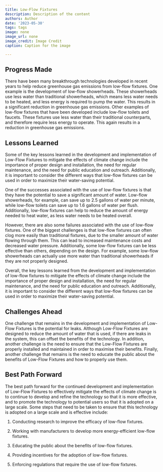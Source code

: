 ```yaml
---
title: Low-Flow Fixtures
description: Description of the content
authors: Author
date: '2023-05-30'
tags: tags
image: none
image_url: none
image_credit: Image Credit
caption: Caption for the image

---
```




## Progress Made

There have been many breakthrough technologies developed in recent years to help reduce greenhouse gas emissions from low-flow fixtures. One example is the development of low-flow showerheads. These showerheads use less water than traditional showerheads, which means less water needs to be heated, and less energy is required to pump the water. This results in a significant reduction in greenhouse gas emissions. Other examples of low-flow fixtures that have been developed include low-flow toilets and faucets. These fixtures use less water than their traditional counterparts, and therefore require less energy to operate. This again results in a reduction in greenhouse gas emissions.

## Lessons Learned

Some of the key lessons learned in the development and implementation of Low-Flow Fixtures to mitigate the effects of climate change include the importance of proper design and installation, the need for regular maintenance, and the need for public education and outreach. Additionally, it is important to consider the different ways that low-flow fixtures can be used in order to maximize their water-saving potential.

One of the successes associated with the use of low-flow fixtures is that they have the potential to save a significant amount of water. Low-flow showerheads, for example, can save up to 2.5 gallons of water per minute, while low-flow toilets can save up to 1.6 gallons of water per flush. Additionally, low-flow fixtures can help to reduce the amount of energy needed to heat water, as less water needs to be heated overall.

However, there are also some failures associated with the use of low-flow fixtures. One of the biggest challenges is that low-flow fixtures can often clog more easily than traditional fixtures, due to the smaller amount of water flowing through them. This can lead to increased maintenance costs and decreased water pressure. Additionally, some low-flow fixtures can be less effective than others, depending on the design. For example, some low-flow showerheads can actually use more water than traditional showerheads if they are not properly designed.

Overall, the key lessons learned from the development and implementation of low-flow fixtures to mitigate the effects of climate change include the importance of proper design and installation, the need for regular maintenance, and the need for public education and outreach. Additionally, it is important to consider the different ways that low-flow fixtures can be used in order to maximize their water-saving potential.

## Challenges Ahead

One challenge that remains in the development and implementation of Low-Flow Fixtures is the potential for leaks. Although Low-Flow Fixtures are designed to reduce the amount of water that is used, if there are leaks in the system, this can offset the benefits of the technology. In addition, another challenge is the need to ensure that the Low-Flow Fixtures are properly installed and maintained in order to maximise their benefits. Finally, another challenge that remains is the need to educate the public about the benefits of Low-Flow Fixtures and how to properly use them.

## Best Path Forward

The best path forward for the continued development and implementation of Low-Flow Fixtures to effectively mitigate the effects of climate change is to continue to develop and refine the technology so that it is more effective, and to promote the technology to potential users so that it is adopted on a large scale. Some steps that need to be taken to ensure that this technology is adopted on a large scale and is effective include:

1. Conducting research to improve the efficacy of low-flow fixtures.

2. Working with manufacturers to develop more energy-efficient low-flow fixtures.

3. Educating the public about the benefits of low-flow fixtures.

4. Providing incentives for the adoption of low-flow fixtures.

5. Enforcing regulations that require the use of low-flow fixtures.
